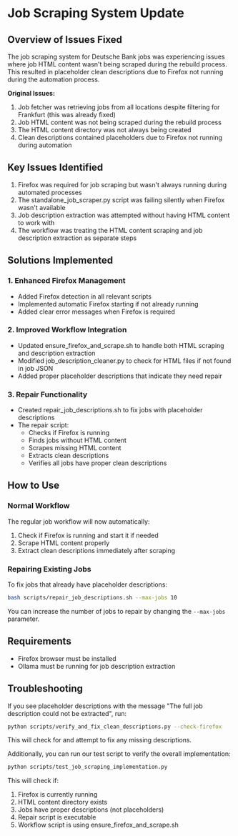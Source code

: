 # Job Scraping System Update

## Overview of Issues Fixed

The job scraping system for Deutsche Bank jobs was experiencing issues where job HTML content wasn't being scraped during the rebuild process. This resulted in placeholder clean descriptions due to Firefox not running during the automation process.

**Original Issues:**
1. Job fetcher was retrieving jobs from all locations despite filtering for Frankfurt (this was already fixed)
2. Job HTML content was not being scraped during the rebuild process
3. The HTML content directory was not always being created
4. Clean descriptions contained placeholders due to Firefox not running during automation

## Key Issues Identified

1. Firefox was required for job scraping but wasn't always running during automated processes
2. The standalone_job_scraper.py script was failing silently when Firefox wasn't available
3. Job description extraction was attempted without having HTML content to work with
4. The workflow was treating the HTML content scraping and job description extraction as separate steps

## Solutions Implemented

### 1. Enhanced Firefox Management

- Added Firefox detection in all relevant scripts
- Implemented automatic Firefox starting if not already running
- Added clear error messages when Firefox is required

### 2. Improved Workflow Integration

- Updated ensure_firefox_and_scrape.sh to handle both HTML scraping and description extraction
- Modified job_description_cleaner.py to check for HTML files if not found in job JSON
- Added proper placeholder descriptions that indicate they need repair

### 3. Repair Functionality

- Created repair_job_descriptions.sh to fix jobs with placeholder descriptions
- The repair script:
  - Checks if Firefox is running
  - Finds jobs without HTML content
  - Scrapes missing HTML content 
  - Extracts clean descriptions
  - Verifies all jobs have proper clean descriptions

## How to Use

### Normal Workflow
The regular job workflow will now automatically:
1. Check if Firefox is running and start it if needed
2. Scrape HTML content properly
3. Extract clean descriptions immediately after scraping

### Repairing Existing Jobs

To fix jobs that already have placeholder descriptions:
```bash
bash scripts/repair_job_descriptions.sh --max-jobs 10
```

You can increase the number of jobs to repair by changing the `--max-jobs` parameter.

## Requirements

- Firefox browser must be installed
- Ollama must be running for job description extraction

## Troubleshooting

If you see placeholder descriptions with the message "The full job description could not be extracted", run:
```bash
python scripts/verify_and_fix_clean_descriptions.py --check-firefox
```

This will check for and attempt to fix any missing descriptions.

Additionally, you can run our test script to verify the overall implementation:
```bash
python scripts/test_job_scraping_implementation.py
```

This will check if:
1. Firefox is currently running
2. HTML content directory exists
3. Jobs have proper descriptions (not placeholders)
4. Repair script is executable
5. Workflow script is using ensure_firefox_and_scrape.sh
